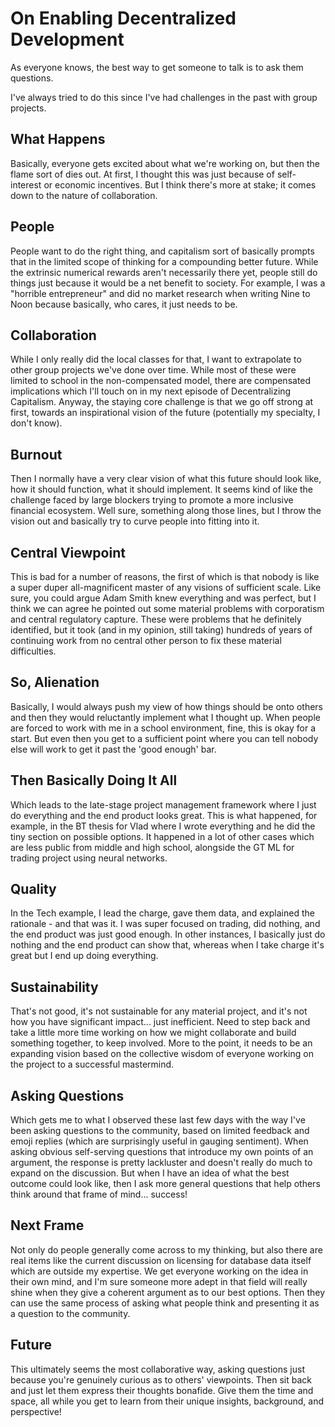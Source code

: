 # On Enabling Decentralized Development

As everyone knows, the best way to get someone to talk is to ask them questions.

I've always tried to do this since I've had challenges in the past with group projects.

## What Happens

Basically, everyone gets excited about what we're working on, but then the flame sort of dies out. At first, I thought this was just because of self-interest or economic incentives. But I think there's more at stake; it comes down to the nature of collaboration.

## People

People want to do the right thing, and capitalism sort of basically prompts that in the limited scope of thinking for a compounding better future. While the extrinsic numerical rewards aren't necessarily there yet, people still do things just because it would be a net benefit to society. For example, I was a "horrible entrepreneur" and did no market research when writing Nine to Noon because basically, who cares, it just needs to be.

## Collaboration

While I only really did the local classes for that, I want to extrapolate to other group projects we've done over time. While most of these were limited to school in the non-compensated model, there are compensated implications which I'll touch on in my next episode of Decentralizing Capitalism. Anyway, the staying core challenge is that we go off strong at first, towards an inspirational vision of the future (potentially my specialty, I don't know).

## Burnout

Then I normally have a very clear vision of what this future should look like, how it should function, what it should implement. It seems kind of like the challenge faced by large blockers trying to promote a more inclusive financial ecosystem. Well sure, something along those lines, but I throw the vision out and basically try to curve people into fitting into it.

## Central Viewpoint

This is bad for a number of reasons, the first of which is that nobody is like a super duper all-magnificent master of any visions of sufficient scale. Like sure, you could argue Adam Smith knew everything and was perfect, but I think we can agree he pointed out some material problems with corporatism and central regulatory capture. These were problems that he definitely identified, but it took (and in my opinion, still taking) hundreds of years of continuing work from no central other person to fix these material difficulties.

## So, Alienation

Basically, I would always push my view of how things should be onto others and then they would reluctantly implement what I thought up. When people are forced to work with me in a school environment, fine, this is okay for a start. But even then you get to a sufficient point where you can tell nobody else will work to get it past the 'good enough' bar.

## Then Basically Doing It All

Which leads to the late-stage project management framework where I just do everything and the end product looks great. This is what happened, for example, in the BT thesis for Vlad where I wrote everything and he did the tiny section on possible options. It happened in a lot of other cases which are less public from middle and high school, alongside the GT ML for trading project using neural networks.

## Quality

In the Tech example, I lead the charge, gave them data, and explained the rationale - and that was it. I was super focused on trading, did nothing, and the end product was just good enough. In other instances, I basically just do nothing and the end product can show that, whereas when I take charge it's great but I end up doing everything.

## Sustainability

That's not good, it's not sustainable for any material project, and it's not how you have significant impact... just inefficient. Need to step back and take a little more time working on how we might collaborate and build something together, to keep involved. More to the point, it needs to be an expanding vision based on the collective wisdom of everyone working on the project to a successful mastermind.

## Asking Questions

Which gets me to what I observed these last few days with the way I've been asking questions to the community, based on limited feedback and emoji replies (which are surprisingly useful in gauging sentiment). When asking obvious self-serving questions that introduce my own points of an argument, the response is pretty lackluster and doesn't really do much to expand on the discussion. But when I have an idea of what the best outcome could look like, then I ask more general questions that help others think around that frame of mind... success!

## Next Frame

Not only do people generally come across to my thinking, but also there are real items like the current discussion on licensing for database data itself which are outside my expertise. We get everyone working on the idea in their own mind, and I'm sure someone more adept in that field will really shine when they give a coherent argument as to our best options. Then they can use the same process of asking what people think and presenting it as a question to the community.

## Future

This ultimately seems the most collaborative way, asking questions just because you're genuinely curious as to others' viewpoints. Then sit back and just let them express their thoughts bonafide. Give them the time and space, all while you get to learn from their unique insights, background, and perspective!
